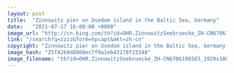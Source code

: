 ```yaml
---
layout: post
title:  "Zinnowitz pier on Usedom island in the Baltic Sea, Germany"
date:   "2021-07-17 16:00:00 +0800"
image_url: "http://cn.bing.com/th?id=OHR.ZinnowitzSeebruecke_ZH-CN6706198565_1920x1080.jpg&rf=LaDigue_1920x1080.jpg&pid=hp"
link: "/search?q=zzzz&form=hpcapt&mkt=zh-cn"
copyright: "Zinnowitz pier on Usedom island in the Baltic Sea, Germany (© Frank Günther/Getty Images)"
image_hash: "25f4269d8868ec7f9a1eb43178f23348"
image_filename: "th?id=OHR.ZinnowitzSeebruecke_ZH-CN6706198565_1920x1080.jpg&rf=LaDigue_1920x1080.jpg&pid=hp"
---
```

